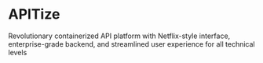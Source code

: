 # APITize
Revolutionary containerized API platform with Netflix-style interface, enterprise-grade backend, and streamlined user experience for all technical levels
